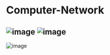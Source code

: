 # Computer-Network

![image](https://github.com/user-attachments/assets/9c609d88-aec3-4965-8b65-0453b9150b9c)
![image](https://github.com/user-attachments/assets/c46252c5-79e5-4217-94fc-30c34af38122)
---

![image](https://github.com/user-attachments/assets/a9937522-6677-49e6-a673-6ec246a0948d)
